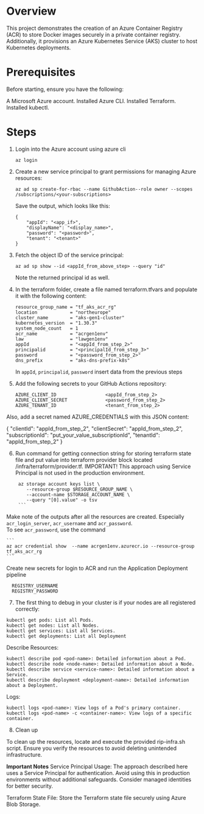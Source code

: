# Overview  
This project demonstrates the creation of an Azure Container Registry (ACR) to store Docker images securely in a private container registry. Additionally, it provisions an Azure Kubernetes Service (AKS) cluster to host Kubernetes deployments.

# Prerequisites
Before starting, ensure you have the following:

A Microsoft Azure account.
Installed Azure CLI.
Installed Terraform.
Installed kubectl.

# Steps
1. Login into the Azure account using azure cli
    ```
    az login
    ```
2. Create a new service principal to grant permissions for managing Azure resources: 

    ```
    az ad sp create-for-rbac --name GithubAction--role owner --scopes /subscriptions/<your-subscriptions>
    ```

    Save the output, which looks like this:
    ```
    {
        "appId": "<app_if>",
        "displayName": "<display_name>",
        "password": "<password>",
        "tenant": "<tenant>"
    }
    ```

3. Fetch the object ID of the service principal:
    ```
    az ad sp show --id <appId_from_above_step> --query "id"
    ```
    Note the returned principal id as well.

4. In the terraform folder, create a file named terraform.tfvars and populate it with the following content:
    ```
    resource_group_name = "tf_aks_acr_rg"
    location            = "northeurope"
    cluster_name        = "aks-gen1-cluster"
    kubernetes_version  = "1.30.3"
    system_node_count   = 1
    acr_name            = "acrgen1env"
    law                 = "lawgen1env" 
    appId               = "<appId_from_step_2>"
    principalid         = "<principalId_from_step_3>"
    password            = "<password_from_step_2>"
    dns_prefix          = "aks-dns-prefix-k8s"
    ```
    In `appId`, `principalid`, `password` insert data from the previous steps

5. Add the following secrets to your GitHub Actions repository:

    ```
   AZURE_CLIENT_ID               	<appId_from_step_2>
   AZURE_CLIENT_SECRET              <password_from_step_2>
   AZURE_TENANT_ID	                <tenant_from_step_2>
    ```

Also, add a secret named AZURE_CREDENTIALS with this JSON content:

   {
      "clientId": "appId_from_step_2",
      "clientSecret": "appId_from_step_2",
      "subscriptionId": "put_your_value_subscriptionId",
      "tenantId": "appId_from_step_2"
   }
   

6. Run command for getting connection string for storing terraform state file and put value into terraform provider block located /infra/terraform/provider.tf.
IMPORTANT! This approach using Service Principal is not used in the production environment.
     
      ```
       az storage account keys list \
          --resource-group $RESOURCE_GROUP_NAME \
          --account-name $STORAGE_ACCOUNT_NAME \
          --query "[0].value" -o tsv 
       ```
Make note of the outputs after all the resources are created. Especially `acr_login_server`, `acr_username` and `acr_password`.  
To see `acr_password`, use the command 

    ```
    az acr credential show  --name acrgen1env.azurecr.io --resource-group tf_aks_acr_rg  
    ```
Create new secrets for login to ACR and run the Application Deployment pipeline

      REGISTRY_USERNAME 
      REGISTRY_PASSWORD


7. The first thing to debug in your cluster is if your nodes are all registered correctly:
    
```
kubectl get pods: List all Pods.
kubectl get nodes: List all Nodes.
kubectl get services: List all Services.
kubectl get deployments: List all Deployment
```

Describe Resources:
```
kubectl describe pod <pod-name>: Detailed information about a Pod.
kubectl describe node <node-name>: Detailed information about a Node.
kubectl describe service <service-name>: Detailed information about a Service.
kubectl describe deployment <deployment-name>: Detailed information about a Deployment.
```

Logs:

```
kubectl logs <pod-name>: View logs of a Pod's primary container.
kubectl logs <pod-name> -c <container-name>: View logs of a specific container.
```

8. Clean up

To clean up the resources, locate and execute the provided rip-infra.sh script.
Ensure you verify the resources to avoid deleting unintended infrastructure.

**Important Notes**
Service Principal Usage: The approach described here uses a Service Principal for authentication. Avoid using this in production environments without additional safeguards. Consider managed identities for better security.

Terraform State File: Store the Terraform state file securely using Azure Blob Storage.
